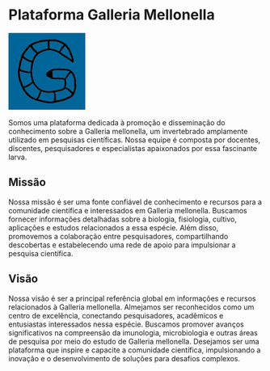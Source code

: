 # Plataforma Galleria Mellonella

![Galleria Mellonella](../media/icon.png)

Somos uma plataforma dedicada à promoção e disseminação do conhecimento sobre a Galleria mellonella, um invertebrado amplamente utilizado em pesquisas científicas. Nossa equipe é composta por docentes, discentes, pesquisadores e especialistas apaixonados por essa fascinante larva.

## Missão

Nossa missão é ser uma fonte confiável de conhecimento e recursos para a comunidade científica e interessados em Galleria mellonella. Buscamos fornecer informações detalhadas sobre a biologia, fisiologia, cultivo, aplicações e estudos relacionados a essa espécie. Além disso, promovemos a colaboração entre pesquisadores, compartilhando descobertas e estabelecendo uma rede de apoio para impulsionar a pesquisa científica.

## Visão

Nossa visão é ser a principal referência global em informações e recursos relacionados à Galleria mellonella. Almejamos ser reconhecidos como um centro de excelência, conectando pesquisadores, acadêmicos e entusiastas interessados nessa espécie. Buscamos promover avanços significativos na compreensão da imunologia, microbiologia e outras áreas de pesquisa por meio do estudo de Galleria mellonella. Desejamos ser uma plataforma que inspire e capacite a comunidade científica, impulsionando a inovação e o desenvolvimento de soluções para desafios complexos.